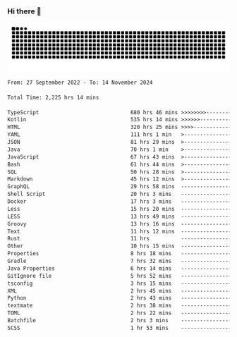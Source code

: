 ### Hi there 👋

<picture>
  <source media="(prefers-color-scheme: dark)" srcset="https://raw.githubusercontent.com/heyline/heyline/output/github-contribution-grid-snake-dark.svg">
  <source media="(prefers-color-scheme: light)" srcset="https://raw.githubusercontent.com/heyline/heyline/output/github-contribution-grid-snake.svg">
  <img alt="github contribution grid snake animation" src="https://raw.githubusercontent.com/heyline/heyline/output/github-contribution-grid-snake.svg">
</picture>

<!--START_SECTION:waka-->

```txt
From: 27 September 2022 - To: 14 November 2024

Total Time: 2,225 hrs 14 mins

TypeScript                             680 hrs 46 mins >>>>>>>>-----------------   30.59 %
Kotlin                                 535 hrs 14 mins >>>>>>-------------------   24.05 %
HTML                                   320 hrs 25 mins >>>>---------------------   14.40 %
YAML                                   111 hrs 1 min   >------------------------   04.99 %
JSON                                   81 hrs 29 mins  >------------------------   03.66 %
Java                                   70 hrs 1 min    >------------------------   03.15 %
JavaScript                             67 hrs 43 mins  >------------------------   03.04 %
Bash                                   61 hrs 44 mins  >------------------------   02.77 %
SQL                                    50 hrs 28 mins  >------------------------   02.27 %
Markdown                               45 hrs 12 mins  >------------------------   02.03 %
GraphQL                                29 hrs 58 mins  -------------------------   01.35 %
Shell Script                           20 hrs 3 mins   -------------------------   00.90 %
Docker                                 17 hrs 3 mins   -------------------------   00.77 %
Less                                   15 hrs 20 mins  -------------------------   00.69 %
LESS                                   13 hrs 49 mins  -------------------------   00.62 %
Groovy                                 13 hrs 16 mins  -------------------------   00.60 %
Text                                   11 hrs 12 mins  -------------------------   00.50 %
Rust                                   11 hrs          -------------------------   00.49 %
Other                                  10 hrs 15 mins  -------------------------   00.46 %
Properties                             8 hrs 18 mins   -------------------------   00.37 %
Gradle                                 7 hrs 32 mins   -------------------------   00.34 %
Java Properties                        6 hrs 14 mins   -------------------------   00.28 %
GitIgnore file                         5 hrs 52 mins   -------------------------   00.26 %
tsconfig                               3 hrs 15 mins   -------------------------   00.15 %
XML                                    2 hrs 45 mins   -------------------------   00.12 %
Python                                 2 hrs 43 mins   -------------------------   00.12 %
textmate                               2 hrs 38 mins   -------------------------   00.12 %
TOML                                   2 hrs 22 mins   -------------------------   00.11 %
Batchfile                              2 hrs 3 mins    -------------------------   00.09 %
SCSS                                   1 hr 53 mins    -------------------------   00.09 %
```

<!--END_SECTION:waka-->

